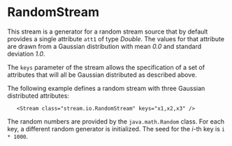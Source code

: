 RandomStream
============

This stream is a generator for a random stream source that by default provides
a single attribute `att1` of type *Double*. The values for that attribute are
drawn from a Gaussian distribution with mean *0.0* and standard deviation *1.0*.

The `keys` parameter of the stream allows the specification of a set of attributes
that will all be Gaussian distributed as described above.

The following example defines a random stream with three Gaussian distributed
attributes:

       <Stream class="stream.io.RandomStream" keys="x1,x2,x3" />

The random numbers are provided by the `java.math.Random` class. For each key,
a different random generator is initialized. The seed for the *i*-th key is
`i * 1000`.

